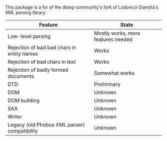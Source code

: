 This package is a for of the dlang-community's fork of Lodovico Giaretta's XML parsing library.

|Feature                                                   |State                                                      |
|----------------------------------------------------------|-----------------------------------------------------------|
|Low-level parsing                                         |Mostly works, more features needed                         |
|Rejection of bad bad chars in entity names                |Works                                                      |
|Rejection of bad chars in text                            |Works                                                      |
|Rejection of badly formed documents                       |Somewhat works                                             |
|DTD                                                       |Preliminary                                                |
|DOM                                                       |Unknown                                                    |
|DOM building                                              |Unknown                                                    |
|SAX                                                       |Unknown                                                    |
|Writer                                                    |Unknown                                                    |
|Legacy (old Phobos XML parser) compatibility              |Unknown                                                    |